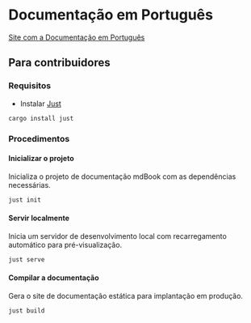 # Documentação em Português

[Site com a Documentação em Português](https://lnp2pbot.com/aprenda/)

## Para contribuidores

### Requisitos

* Instalar [Just](https://github.com/casey/just)
```bash
cargo install just
```

### Procedimentos

#### Inicializar o projeto

Inicializa o projeto de documentação mdBook com as dependências necessárias.

```bash
just init
```

#### Servir localmente

Inicia um servidor de desenvolvimento local com recarregamento automático para pré-visualização.

```bash
just serve
```

#### Compilar a documentação

Gera o site de documentação estática para implantação em produção.

```bash
just build
```